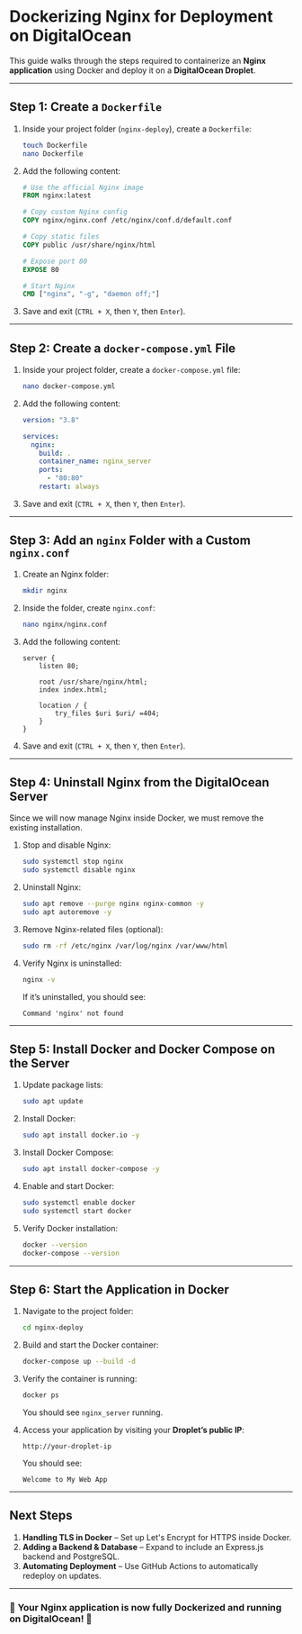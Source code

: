 # Dockerizing Nginx for Deployment on DigitalOcean

This guide walks through the steps required to containerize an **Nginx application** using Docker and deploy it on a **DigitalOcean Droplet**.

---

## **Step 1: Create a `Dockerfile`**

1. Inside your project folder (`nginx-deploy`), create a `Dockerfile`:
   ```sh
   touch Dockerfile
   nano Dockerfile
   ```
2. Add the following content:

   ```dockerfile
   # Use the official Nginx image
   FROM nginx:latest

   # Copy custom Nginx config
   COPY nginx/nginx.conf /etc/nginx/conf.d/default.conf

   # Copy static files
   COPY public /usr/share/nginx/html

   # Expose port 80
   EXPOSE 80

   # Start Nginx
   CMD ["nginx", "-g", "daemon off;"]
   ```

3. Save and exit (`CTRL + X`, then `Y`, then `Enter`).

---

## **Step 2: Create a `docker-compose.yml` File**

1. Inside your project folder, create a `docker-compose.yml` file:
   ```sh
   nano docker-compose.yml
   ```
2. Add the following content:

   ```yaml
   version: "3.8"

   services:
     nginx:
       build: .
       container_name: nginx_server
       ports:
         - "80:80"
       restart: always
   ```

3. Save and exit (`CTRL + X`, then `Y`, then `Enter`).

---

## **Step 3: Add an `nginx` Folder with a Custom `nginx.conf`**

1. Create an Nginx folder:
   ```sh
   mkdir nginx
   ```
2. Inside the folder, create `nginx.conf`:
   ```sh
   nano nginx/nginx.conf
   ```
3. Add the following content:

   ```nginx
   server {
       listen 80;

       root /usr/share/nginx/html;
       index index.html;

       location / {
           try_files $uri $uri/ =404;
       }
   }
   ```

4. Save and exit (`CTRL + X`, then `Y`, then `Enter`).

---

## **Step 4: Uninstall Nginx from the DigitalOcean Server**

Since we will now manage Nginx inside Docker, we must remove the existing installation.

1. Stop and disable Nginx:
   ```sh
   sudo systemctl stop nginx
   sudo systemctl disable nginx
   ```
2. Uninstall Nginx:
   ```sh
   sudo apt remove --purge nginx nginx-common -y
   sudo apt autoremove -y
   ```
3. Remove Nginx-related files (optional):
   ```sh
   sudo rm -rf /etc/nginx /var/log/nginx /var/www/html
   ```
4. Verify Nginx is uninstalled:
   ```sh
   nginx -v
   ```
   If it’s uninstalled, you should see:
   ```
   Command 'nginx' not found
   ```

---

## **Step 5: Install Docker and Docker Compose on the Server**

1. Update package lists:
   ```sh
   sudo apt update
   ```
2. Install Docker:
   ```sh
   sudo apt install docker.io -y
   ```
3. Install Docker Compose:
   ```sh
   sudo apt install docker-compose -y
   ```
4. Enable and start Docker:
   ```sh
   sudo systemctl enable docker
   sudo systemctl start docker
   ```
5. Verify Docker installation:
   ```sh
   docker --version
   docker-compose --version
   ```

---

## **Step 6: Start the Application in Docker**

1. Navigate to the project folder:
   ```sh
   cd nginx-deploy
   ```
2. Build and start the Docker container:
   ```sh
   docker-compose up --build -d
   ```
3. Verify the container is running:

   ```sh
   docker ps
   ```

   You should see `nginx_server` running.

4. Access your application by visiting your **Droplet’s public IP**:
   ```
   http://your-droplet-ip
   ```
   You should see:
   ```
   Welcome to My Web App
   ```

---

## **Next Steps**

1. **Handling TLS in Docker** – Set up Let's Encrypt for HTTPS inside Docker.
2. **Adding a Backend & Database** – Expand to include an Express.js backend and PostgreSQL.
3. **Automating Deployment** – Use GitHub Actions to automatically redeploy on updates.

---

### 🎉 **Your Nginx application is now fully Dockerized and running on DigitalOcean!** 🚀
